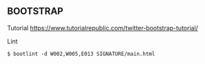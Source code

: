 BOOTSTRAP
---------

Tutorial
https://www.tutorialrepublic.com/twitter-bootstrap-tutorial/


Lint
```
$ bootlint -d W002,W005,E013 SIGNATURE/main.html
```

